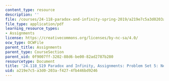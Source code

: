 ```yaml
---
content_type: resource
description: ''
file: /courses/24-118-paradox-and-infinity-spring-2019/a219e7c5a3d0203af4274fb446bd9246_MIT24_118S19_ProblemSet5.pdf
file_type: application/pdf
learning_resource_types:
- Assignments
license: https://creativecommons.org/licenses/by-nc-sa/4.0/
ocw_type: OCWFile
parent_title: Assignments
parent_type: CourseSection
parent_uid: 0f9007ff-3202-88d6-be00-82ad2787b280
resourcetype: Document
title: '24.118_S19 Paradox and Infinity, Assignments: Problem Set 5: Newcomb''s Problem'
uid: a219e7c5-a3d0-203a-f427-4fb446bd9246
---
```

